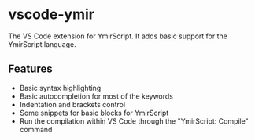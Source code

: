 # vscode-ymir
The VS Code extension for YmirScript. It adds basic support for the YmirScript language.

## Features
- Basic syntax highlighting
- Basic autocompletion for most of the keywords
- Indentation and brackets control
- Some snippets for basic blocks for YmirScript
- Run the compilation within VS Code through the "YmirScript: Compile" command

